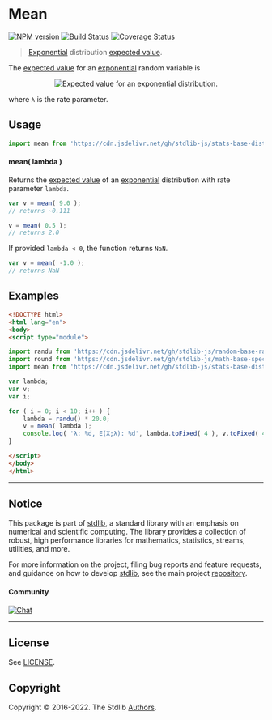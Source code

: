 <!--

@license Apache-2.0

Copyright (c) 2018 The Stdlib Authors.

Licensed under the Apache License, Version 2.0 (the "License");
you may not use this file except in compliance with the License.
You may obtain a copy of the License at

   http://www.apache.org/licenses/LICENSE-2.0

Unless required by applicable law or agreed to in writing, software
distributed under the License is distributed on an "AS IS" BASIS,
WITHOUT WARRANTIES OR CONDITIONS OF ANY KIND, either express or implied.
See the License for the specific language governing permissions and
limitations under the License.

-->

# Mean

[![NPM version][npm-image]][npm-url] [![Build Status][test-image]][test-url] [![Coverage Status][coverage-image]][coverage-url] <!-- [![dependencies][dependencies-image]][dependencies-url] -->

> [Exponential][exponential-distribution] distribution [expected value][expected-value].

<!-- Section to include introductory text. Make sure to keep an empty line after the intro `section` element and another before the `/section` close. -->

<section class="intro">

The [expected value][expected-value] for an [exponential][exponential-distribution] random variable is

<!-- <equation class="equation" label="eq:exponential_expectation" align="center" raw="\mathbb{E}\left[ X \right] = \frac{1}{\lambda}" alt="Expected value for an exponential distribution."> -->

<div class="equation" align="center" data-raw-text="\mathbb{E}\left[ X \right] = \frac{1}{\lambda}" data-equation="eq:exponential_expectation">
    <img src="https://cdn.jsdelivr.net/gh/stdlib-js/stdlib@51534079fef45e990850102147e8945fb023d1d0/lib/node_modules/@stdlib/stats/base/dists/exponential/mean/docs/img/equation_exponential_expectation.svg" alt="Expected value for an exponential distribution.">
    <br>
</div>

<!-- </equation> -->

where `λ` is the rate parameter.

</section>

<!-- /.intro -->

<!-- Package usage documentation. -->



<section class="usage">

## Usage

```javascript
import mean from 'https://cdn.jsdelivr.net/gh/stdlib-js/stats-base-dists-exponential-mean@esm/index.mjs';
```

#### mean( lambda )

Returns the [expected value][expected-value] of an [exponential][exponential-distribution] distribution with rate parameter `lambda`.

```javascript
var v = mean( 9.0 );
// returns ~0.111

v = mean( 0.5 );
// returns 2.0
```

If provided `lambda < 0`, the function returns `NaN`.

```javascript
var v = mean( -1.0 );
// returns NaN
```

</section>

<!-- /.usage -->

<!-- Package usage notes. Make sure to keep an empty line after the `section` element and another before the `/section` close. -->

<section class="notes">

</section>

<!-- /.notes -->

<!-- Package usage examples. -->

<section class="examples">

## Examples

<!-- eslint no-undef: "error" -->

```html
<!DOCTYPE html>
<html lang="en">
<body>
<script type="module">

import randu from 'https://cdn.jsdelivr.net/gh/stdlib-js/random-base-randu@esm/index.mjs';
import round from 'https://cdn.jsdelivr.net/gh/stdlib-js/math-base-special-round@esm/index.mjs';
import mean from 'https://cdn.jsdelivr.net/gh/stdlib-js/stats-base-dists-exponential-mean@esm/index.mjs';

var lambda;
var v;
var i;

for ( i = 0; i < 10; i++ ) {
    lambda = randu() * 20.0;
    v = mean( lambda );
    console.log( 'λ: %d, E(X;λ): %d', lambda.toFixed( 4 ), v.toFixed( 4 ) );
}

</script>
</body>
</html>
```

</section>

<!-- /.examples -->

<!-- Section to include cited references. If references are included, add a horizontal rule *before* the section. Make sure to keep an empty line after the `section` element and another before the `/section` close. -->

<section class="references">

</section>

<!-- /.references -->

<!-- Section for related `stdlib` packages. Do not manually edit this section, as it is automatically populated. -->

<section class="related">

</section>

<!-- /.related -->

<!-- Section for all links. Make sure to keep an empty line after the `section` element and another before the `/section` close. -->


<section class="main-repo" >

* * *

## Notice

This package is part of [stdlib][stdlib], a standard library with an emphasis on numerical and scientific computing. The library provides a collection of robust, high performance libraries for mathematics, statistics, streams, utilities, and more.

For more information on the project, filing bug reports and feature requests, and guidance on how to develop [stdlib][stdlib], see the main project [repository][stdlib].

#### Community

[![Chat][chat-image]][chat-url]

---

## License

See [LICENSE][stdlib-license].


## Copyright

Copyright &copy; 2016-2022. The Stdlib [Authors][stdlib-authors].

</section>

<!-- /.stdlib -->

<!-- Section for all links. Make sure to keep an empty line after the `section` element and another before the `/section` close. -->

<section class="links">

[npm-image]: http://img.shields.io/npm/v/@stdlib/stats-base-dists-exponential-mean.svg
[npm-url]: https://npmjs.org/package/@stdlib/stats-base-dists-exponential-mean

[test-image]: https://github.com/stdlib-js/stats-base-dists-exponential-mean/actions/workflows/test.yml/badge.svg?branch=v0.0.8
[test-url]: https://github.com/stdlib-js/stats-base-dists-exponential-mean/actions/workflows/test.yml?query=branch:v0.0.8

[coverage-image]: https://img.shields.io/codecov/c/github/stdlib-js/stats-base-dists-exponential-mean/main.svg
[coverage-url]: https://codecov.io/github/stdlib-js/stats-base-dists-exponential-mean?branch=main

<!--

[dependencies-image]: https://img.shields.io/david/stdlib-js/stats-base-dists-exponential-mean.svg
[dependencies-url]: https://david-dm.org/stdlib-js/stats-base-dists-exponential-mean/main

-->

[chat-image]: https://img.shields.io/gitter/room/stdlib-js/stdlib.svg
[chat-url]: https://gitter.im/stdlib-js/stdlib/

[stdlib]: https://github.com/stdlib-js/stdlib

[stdlib-authors]: https://github.com/stdlib-js/stdlib/graphs/contributors

[umd]: https://github.com/umdjs/umd
[es-module]: https://developer.mozilla.org/en-US/docs/Web/JavaScript/Guide/Modules

[deno-url]: https://github.com/stdlib-js/stats-base-dists-exponential-mean/tree/deno
[umd-url]: https://github.com/stdlib-js/stats-base-dists-exponential-mean/tree/umd
[esm-url]: https://github.com/stdlib-js/stats-base-dists-exponential-mean/tree/esm
[branches-url]: https://github.com/stdlib-js/stats-base-dists-exponential-mean/blob/main/branches.md

[stdlib-license]: https://raw.githubusercontent.com/stdlib-js/stats-base-dists-exponential-mean/main/LICENSE

[exponential-distribution]: https://en.wikipedia.org/wiki/Exponential_distribution

[expected-value]: https://en.wikipedia.org/wiki/Expected_value

</section>

<!-- /.links -->
